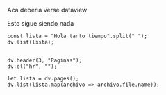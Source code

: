 Aca deberia verse dataview

Esto sigue siendo nada

```dataviewjs
const lista = "Hola tanto tiempo".split(" ");
dv.list(lista);
```

```dataviewjs

dv.header(3, "Paginas");
dv.el("hr", "");

let lista = dv.pages();
dv.list(lista.map(archivo => archivo.file.name));
```

